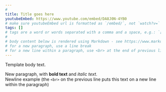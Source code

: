 ```yaml
---
#
title: Title goes here
youtubeEmbed: https://www.youtube.com/embed/DA8J0N-4YB0
# make sure youtubeEmbed url is formatted as `/embed/`, not `watch?v=`
tags: []
# tags are a word or words separated with a comma and a space, e.g.: `[commentary, broadcast consulting, Starcraft II]`
#
# body content below is rendered using Markdown - see https://www.markdownguide.org/cheat-sheet/ for basic syntax
# for a new paragraph, use a line break
# for a new line within a paragraph, use <br> at the end of previous line (instead of 2 whitespace characters, for best compatibility)
---
```


Template body text.

New paragraph, with **bold text** and *italic text*.<br>
Newline example (the `<br>` on the previous line puts this text on a new line within the paragraph)
